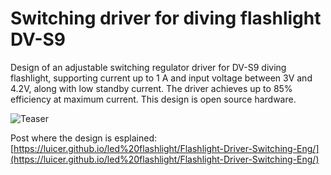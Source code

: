 # Switching driver for diving flashlight  DV-S9
Design of an adjustable switching regulator driver for DV-S9 diving flashlight, supporting current up to 1 A and input voltage between 3V and 4.2V, along with low standby current. The driver achieves up to 85% efficiency at maximum current. This design is open source hardware.

![Teaser](https://luicer.github.io/assets/images/2024/Switching_Led/Teaser.jpg)

Post where the design is esplained:
[https://luicer.github.io/led%20flashlight/Flashlight-Driver-Switching-Eng/](https://luicer.github.io/led%20flashlight/Flashlight-Driver-Switching-Eng/)
